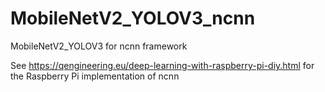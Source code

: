 # MobileNetV2_YOLOV3_ncnn
MobileNetV2_YOLOV3 for ncnn framework

See https://qengineering.eu/deep-learning-with-raspberry-pi-diy.html for the Raspberry Pi implementation of ncnn
